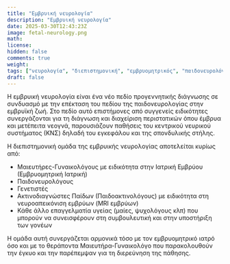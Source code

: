 ```yaml
---
title: "Εμβρυική νευρολογία"
description: "Εμβρυική νευρολογία"
date: 2025-03-30T12:43:23Z
image: fetal-neurology.png
math: 
license: 
hidden: false
comments: true
weight: 
tags: ["νευρολογία", "διεπιστημονική", "εμβρυομητρικός", "παιδονευρολόγος", "γενετιστής", "παιδοακτινολόγος"]
draft: false
---
```


Η εμβρυική νευρολογία είναι ένα νέο πεδίο προγεννητικής διάγνωσης σε συνδυασμό με την επέκταση του πεδίου της παιδονευρολογίας στην εμβρυϊκή ζωή. Στο πεδίο αυτό επιστήμονες από συγγενείς ειδικότητες συνεργάζονται για τη διάγνωση και διαχείριση περιστατικών όπου έμβρυα και μετέπειτα νεογνά, παρουσιάζουν παθήσεις του κεντρικού νευρικού συστήματος (ΚΝΣ) δηλαδή του εγκεφάλου και της σπονδυλικής στήλης.

Η διεπιστημονική ομάδα της εμβρυικής νευρολογίας αποτελείται κυρίως από:
- Μαιευτήρες-Γυναικολόγους με ειδικότητα στην Ιατρική Εμβρύου (Εμβρυομητρική Ιατρική)
- Παιδονευρολόγους
- Γενετιστές
- Ακτινοδιαγνώστες Παίδων (Παιδοακτινολόγους) με ειδικότητα στη νευροαπεικόνιση εμβρύων (MRI εμβρύων)
- Κάθε άλλο επαγγελματία υγείας (μαίες, ψυχολόγους κλπ) που μπορούν να συνεισφέρουν στη συμβουλευτική και στην υποστήριξη των γονέων

Η ομάδα αυτή συνεργάζεται αρμονικά τόσο με τον εμβρυομητρικό ιατρό όσο και με το θεράποντα Μαιευτήρα-Γυναικολόγο που παρακολουθούν την έγκυο και την παρέπεμψαν για τη διερεύνηση της πάθησης.
